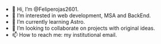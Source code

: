- 👋 Hi, I’m @Feliperojas2601.
- 👀 I’m interested in web development, MSA and BackEnd.
- 🌱 I’m currently learning Astro.
- 💞️ I’m looking to collaborate on projects with original ideas.
- 📫 How to reach me: my institutional email.

<!---
Feliperojas2601/Feliperojas2601 is a ✨ special ✨ repository because its `README.md` (this file) appears on your GitHub profile.
You can click the Preview link to take a look at your changes.
--->
